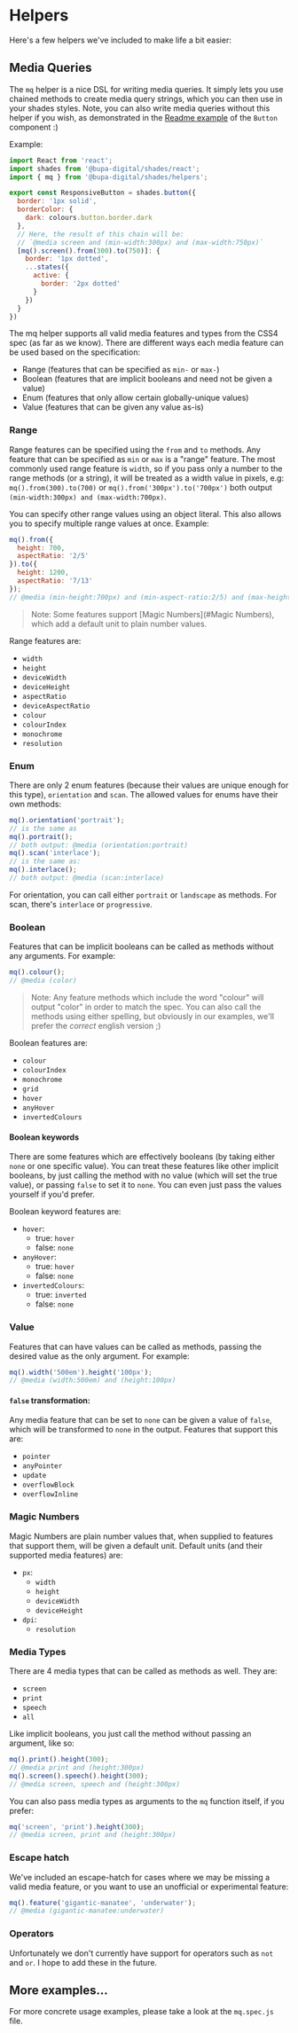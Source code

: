 # Helpers

Here's a few helpers we've included to make life a bit easier:

## Media Queries

The `mq` helper is a nice DSL for writing media queries.  It simply lets you use chained methods to create media query strings, which you can then use in your shades styles.  Note, you can also write media queries without this helper if you wish, as demonstrated in the [Readme example](/README.md) of the `Button` component :)

Example:

```js
import React from 'react';
import shades from '@bupa-digital/shades/react';
import { mq } from '@bupa-digital/shades/helpers';

export const ResponsiveButton = shades.button({
  border: '1px solid',
  borderColor: {
    dark: colours.button.border.dark
  },
  // Here, the result of this chain will be:
  // `@media screen and (min-width:300px) and (max-width:750px)`
  [mq().screen().from(300).to(750)]: {
    border: '1px dotted',
    ...states({
      active: {
        border: '2px dotted'
      }
    })
  }
})
```

The mq helper supports all valid media features and types from the CSS4 spec (as far as we know).  There are different ways each media feature can be used based on the specification:

- Range (features that can be specified as `min-` or `max-`)
- Boolean (features that are implicit booleans and need not be given a value)
- Enum (features that only allow certain globally-unique values)
- Value (features that can be given any value as-is)

### Range

Range features can be specified using the `from` and `to` methods.  Any feature that can be specified as `min` or `max` is a "range" feature.  The most commonly used range feature is `width`, so if you pass only a number to the range methods (or a string), it will be treated as a width value in pixels, e.g: `mq().from(300).to(700)` or `mq().from('300px').to('700px')` both output `(min-width:300px) and (max-width:700px)`.

You can specify other range values using an object literal.  This also allows you to specify multiple range values at once.  Example:

```js
mq().from({
  height: 700,
  aspectRatio: '2/5'
}).to({
  height: 1200,
  aspectRatio: '7/13'
});
// @media (min-height:700px) and (min-aspect-ratio:2/5) and (max-height:1200px) and (max-aspect-ratio:7/13)
```

> Note: Some features support [Magic Numbers](#Magic Numbers), which add a default unit to plain number values.

Range features are:

- `width`
- `height`
- `deviceWidth`
- `deviceHeight`
- `aspectRatio`
- `deviceAspectRatio`
- `colour`
- `colourIndex`
- `monochrome`
- `resolution`

### Enum

There are only 2 enum features (because their values are unique enough for this type), `orientation` and `scan`.  The allowed values for enums have their own methods:

```js
mq().orientation('portrait');
// is the same as
mq().portrait();
// both output: @media (orientation:portrait)
mq().scan('interlace');
// is the same as:
mq().interlace();
// both output: @media (scan:interlace)
```

For orientation, you can call either `portrait` or `landscape` as methods.  For scan, there's `interlace` or `progressive`.

### Boolean

Features that can be implicit booleans can be called as methods without any arguments.  For example:

```js
mq().colour();
// @media (color)
```

> Note: Any feature methods which include the word "colour" will output "color" in order to match the spec.  You can also call the methods using either spelling, but obviously in our examples, we'll prefer the *correct* english version ;)

Boolean features are:

- `colour`
- `colourIndex`
- `monochrome`
- `grid`
- `hover`
- `anyHover`
- `invertedColours`

#### Boolean keywords

There are some features which are effectively booleans (by taking either `none` or one specific value).  You can treat these features like other implicit booleans, by just calling the method with no value (which will set the true value), or passing `false` to set it to `none`.  You can even just pass the values yourself if you'd prefer.

Boolean keyword features are:

- `hover`:
  - true: `hover`
  - false: `none`
- `anyHover`:
  - true: `hover`
  - false: `none`
- `invertedColours`:
  - true: `inverted`
  - false: `none`

### Value

Features that can have values can be called as methods, passing the desired value as the only argument.  For example:

```js
mq().width('500em').height('100px');
// @media (width:500em) and (height:100px)
```

#### `false` transformation:

Any media feature that can be set to `none` can be given a value of `false`, which will be transformed to `none` in the output.  Features that support this are:

- `pointer`
- `anyPointer`
- `update`
- `overflowBlock`
- `overflowInline`

### Magic Numbers

Magic Numbers are plain number values that, when supplied to features that support them, will be given a default unit.  Default units (and their supported media features) are:

- `px`:
  - `width`
  - `height`
  - `deviceWidth`
  - `deviceHeight`
- `dpi`:
  - `resolution`

### Media Types

There are 4 media types that can be called as methods as well.  They are:
- `screen`
- `print`
- `speech`
- `all`

Like implicit booleans, you just call the method without passing an argument, like so:

```js
mq().print().height(300);
// @media print and (height:300px)
mq().screen().speech().height(300);
// @media screen, speech and (height:300px)
```

You can also pass media types as arguments to the `mq` function itself, if you prefer:

```js
mq('screen', 'print').height(300);
// @media screen, print and (height:300px)
```

### Escape hatch

We've included an escape-hatch for cases where we may be missing a valid media feature, or you want to use an unofficial or experimental feature:

```js
mq().feature('gigantic-manatee', 'underwater');
// @media (gigantic-manatee:underwater)
```

### Operators

Unfortunately we don't currently have support for operators such as `not` and `or`.  I hope to add these in the future.

## More examples...

For more concrete usage examples, please take a look at the `mq.spec.js` file.
